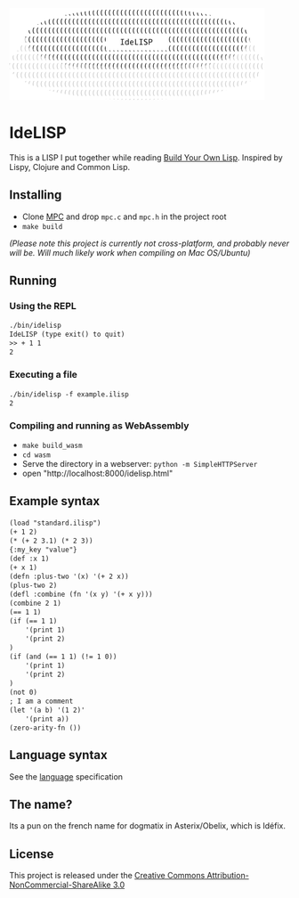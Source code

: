 ![IdeLISP](https://raw.githubusercontent.com/marteinn/IdeLISP/master/img/idelisp-logo.png)

# IdeLISP
This is a LISP I put together while reading [Build Your Own Lisp](http://www.buildyourownlisp.com/). Inspired by Lispy, Clojure and Common Lisp.


## Installing
- Clone [MPC](https://github.com/orangeduck/mpc) and drop `mpc.c` and `mpc.h` in the project root
- `make build`

_(Please note this project is currently not cross-platform, and probably never will be. Will much likely work when compiling on Mac OS/Ubuntu)_


## Running

### Using the REPL

```
./bin/idelisp
IdeLISP (type exit() to quit)
>> + 1 1
2
```

### Executing a file

```
./bin/idelisp -f example.ilisp
2
```

### Compiling and running as WebAssembly

- `make build_wasm`
- `cd wasm`
- Serve the directory in a webserver: `python -m SimpleHTTPServer`
- open "http://localhost:8000/idelisp.html"

## Example syntax

```
(load "standard.ilisp")
(+ 1 2)
(* (+ 2 3.1) (* 2 3))
{:my_key "value"}
(def :x 1)
(+ x 1)
(defn :plus-two '(x) '(+ 2 x))
(plus-two 2)
(defl :combine (fn '(x y) '(+ x y)))
(combine 2 1)
(== 1 1)
(if (== 1 1)
    '(print 1)
    '(print 2)
)
(if (and (== 1 1) (!= 1 0))
    '(print 1)
    '(print 2)
)
(not 0)
; I am a comment
(let '(a b) '(1 2)'
    '(print a))
(zero-arity-fn ())
```

## Language syntax
See the [language](https://github.com/marteinn/IdeLISP/blob/master/LANGUAGE.md) specification


## The name?
Its a pun on the french name for dogmatix in Asterix/Obelix, which is Idéfix.


## License

This project is released under the [Creative Commons Attribution-NonCommercial-ShareAlike 3.0](https://creativecommons.org/licenses/by-nc-sa/3.0/)
